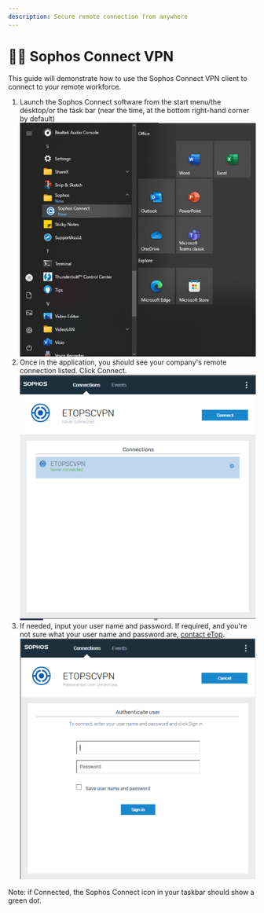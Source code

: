 ```yaml
---
description: Secure remote connection from anywhere
---
```


# 👩‍💻 Sophos Connect VPN

This guide will demonstrate how to use the Sophos Connect VPN client to connect to your remote workforce.

1. Launch the Sophos Connect software from the start menu/the desktop/or the task bar (near the time, at the bottom right-hand corner by default)\
   ![](<../../../../.gitbook/assets/image (3) (1) (1) (1).png>)
2. Once in the application, you should see your company's remote connection listed. Click Connect.\
   ![](<../../../../.gitbook/assets/image (1) (1) (1) (1) (1) (1).png>)
3. If needed, input your user name and password. If required, and you're not sure what your user name and password are, [contact eTop](../../../etop-tools/welcome-to-working-with-etop/). \
   ![](<../../../../.gitbook/assets/image (2) (1) (1) (1) (1).png>)

Note: if Connected, the Sophos Connect icon in your taskbar should show a green dot.&#x20;
